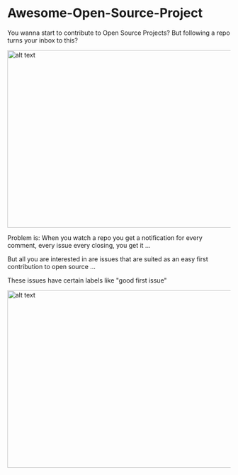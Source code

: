 # Awesome-Open-Source-Project

You wanna start to contribute to Open Source Projects? But following a repo turns your inbox to this?

<img src="https://user-images.githubusercontent.com/55209225/65282006-2ceca780-db34-11e9-8084-10fe65db34af.png" alt="alt text" width="800" height="400">

Problem is: When you watch a repo you get a notification for every comment, every issue every closing, you get it ...

But all you are interested in are issues that are suited as an easy first contribution to open source ...

These issues have certain labels like "good first issue"

<img src="https://user-images.githubusercontent.com/55209225/65282022-383fd300-db34-11e9-8bf3-8cd16e807fb3.png" alt="alt text" width="800" height="400">
